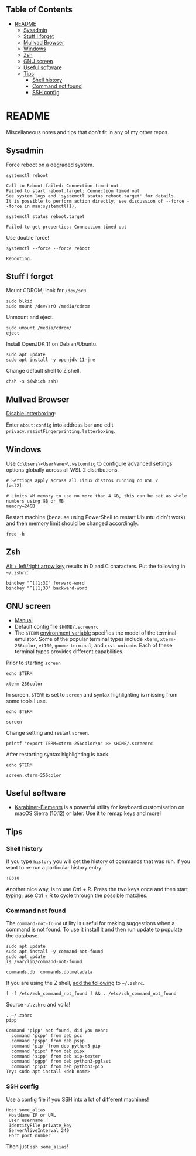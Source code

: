 ## Table of Contents

- [README](#readme)
  - [Sysadmin](#sysadmin)
  - [Stuff I forget](#stuff-i-forget)
  - [Mullvad Browser](#mullvad-browser)
  - [Windows](#windows)
  - [Zsh](#zsh)
  - [GNU screen](#gnu-screen)
  - [Useful software](#useful-software)
  - [Tips](#tips)
    - [Shell history](#shell-history)
    - [Command not found](#command-not-found)
    - [SSH config](#ssh-config)

# README

Miscellaneous notes and tips that don't fit in any of my other repos.

## Sysadmin

Force reboot on a degraded system.

```console
systemctl reboot
```
```
Call to Reboot failed: Connection timed out
Failed to start reboot.target: Connection timed out
See system logs and 'systemctl status reboot.target' for details.
It is possible to perform action directly, see discussion of --force --force in man:systemctl(1).
```

```console
systemctl status reboot.target
```
```
Failed to get properties: Connection timed out
```

Use double force!

```console
systemctl --force --force reboot
```
```
Rebooting.
```

## Stuff I forget

Mount CDROM; look for `/dev/sr0`.

```console
sudo blkid
sudo mount /dev/sr0 /media/cdrom
```

Unmount and eject.

```console
sudo umount /media/cdrom/
eject
```

Install OpenJDK 11 on Debian/Ubuntu.

```console
sudo apt update
sudo apt install -y openjdk-11-jre
```

Change default shell to Z shell.

```console
chsh -s $(which zsh)
```

## Mullvad Browser

[Disable letterboxing](https://github.com/mullvad/mullvad-browser/issues/152#issuecomment-1944569635):

Enter `about:config` into address bar and edit `privacy.resistFingerprinting.letterboxing`.

## Windows

Use `C:\Users\<UserName>\.wslconfig` to configure advanced settings options globally across all WSL 2 distributions.

```
# Settings apply across all Linux distros running on WSL 2
[wsl2]

# Limits VM memory to use no more than 4 GB, this can be set as whole numbers using GB or MB
memory=24GB
```

Restart machine (because using PowerShell to restart Ubuntu didn't work) and then memory limit should be changed accordingly.

```console
free -h
```

## Zsh

[Alt + left/right arrow key](https://stackoverflow.com/questions/12382499/looking-for-altleftarrowkey-solution-in-zsh) results in D and C characters. Put the following in `~/.zshrc`:

```
bindkey "^[[1;3C" forward-word
bindkey "^[[1;3D" backward-word
```

## GNU screen

* [Manual](https://www.gnu.org/software/screen/manual/screen.html)
* Default config file `$HOME/.screenrc`
* The `$TERM` [environment variable](https://www.baeldung.com/linux/term-environment-variable) specifies the model of the terminal emulator. Some of the popular terminal types include `xterm`, `xterm-256color`, `vt100`, `gnome-terminal`, and `rxvt-unicode`. Each of these terminal types provides different capabilities.

Prior to starting `screen`

```console
echo $TERM
```
```
xterm-256color
```

In screen, `$TERM` is set to `screen` and syntax highlighting is missing from some tools I use.

```console
echo $TERM
```
```
screen
```

Change setting and restart `screen`.

```console
printf "export TERM=xterm-256color\n" >> $HOME/.screenrc
```

After restarting syntax highlighting is back.

```console
echo $TERM
```
```
screen.xterm-256color
```

## Useful software

*  [Karabiner-Elements](https://github.com/pqrs-org/Karabiner-Elements) is a powerful utility for keyboard customisation on macOS Sierra (10.12) or later. Use it to remap keys and more!

## Tips

### Shell history

If you type `history` you will get the history of commands that was run. If you want to re-run a particular history entry:

```console
!8318
```

Another nice way, is to use Ctrl + R. Press the two keys once and then start typing; use Ctrl + R to cycle through the possible matches.

### Command not found

The `command-not-found` utility is useful for making suggestions when a command is not found. To use it install it and then run update to populate the database.

```console
sudo apt update
sudo apt install -y command-not-found
sudo apt update
ls /var/lib/command-not-found
```
```
commands.db  commands.db.metadata
```

If you are using the Z shell, [add the following](https://unix.stackexchange.com/a/65506) to `~/.zshrc`.

```
[ -f /etc/zsh_command_not_found ] && . /etc/zsh_command_not_found
```

Source `~/.zshrc` and voila!

```console
. ~/.zshrc
pipp
```
```
Command 'pipp' not found, did you mean:
  command 'pcpp' from deb pcc
  command 'pspp' from deb pspp
  command 'pip' from deb python3-pip
  command 'pipx' from deb pipx
  command 'sipp' from deb sip-tester
  command 'pgpp' from deb python3-pglast
  command 'pip3' from deb python3-pip
Try: sudo apt install <deb name>
```

### SSH config

Use a config file if you SSH into a lot of different machines!

```
Host some_alias
 HostName IP or URL
 User username
 IdentityFile private_key
 ServerAliveInterval 240
 Port port_number
```

Then just `ssh some_alias`!
